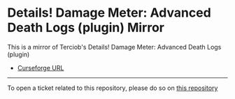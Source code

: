 # Details! Damage Meter: Advanced Death Logs (plugin) Mirror

This is a mirror of Terciob's Details! Damage Meter: Advanced Death Logs (plugin)

- [Curseforge URL](https://www.curseforge.com/wow/addons/details-advanced-death-logs-plug)

----

To open a ticket related to this repository, please do so on [this repository](https://github.com/curseforge-mirror/.github)
